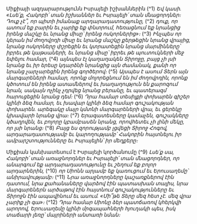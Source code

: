 
Միքիայի ազդարարությունն Իսրայելի իշխաններին
(^1) _Եվ կասի.
«Լսե՛ք, Հակոբի՛ տան իշխաններ եւ Իսրայելի՛ տան մնացորդներ։
Դուք չէ՞, որ պիտի իմանաք արդարադատությունը,_
(^2) _դուք, որ ատում եք բարին եւ չարիք եք փնտրում,
հեռացնում եք նրանցից իրենց մաշկը
եւ նրանց միսը՝ իրենց ոսկորներից»։_
(^3) _Ինչպես որ կերան իմ ժողովրդի միսը
եւ նրանց մաշկը քերթեցին նրանց վրայից,
նրանց ոսկորները փշրեցին
եւ կտրատեցին նրանց մարմինները՝
իբրեւ թե կաթսաների,
եւ նրանց միսը՝ իբրեւ թե պուտուկների մեջ եփելու համար,_
(^4) _այնպես էլ կաղաղակեն Տիրոջը,
բայց չի լսի նրանց
եւ իր երեսը կդարձնի նրանցից այն ժամանակ,
քանի որ նրանց չարչարեցին իրենց գործերով։_
(^5) _Այսպես է ասում Տերն այն մարգարեների համար,
որոնք մոլորեցնում են իմ ժողովրդին,
որոնք կծոտում են իրենց ատամներով
եւ խաղաղություն են քարոզում նրան,
սակայն ոչինչ չդրվեց նրանց բերանը,
եւ պատերազմ հարուցեցին նրանց դեմ։_
(^6) _Դրա համար տեսիլքի փոխարեն գիշեր կլինի ձեզ համար,
եւ խավար կլինի ձեզ համար գուշակության փոխարեն.
արեգակը մայր կմտնի մարգարեների վրա,
եւ ցերեկը կխավարի նրանց վրա։_
(^7) _Երազատեսները կամաչեն, գուշակները կծաղրվեն,
եւ բոլորը կբամբասեն նրանց,
որովհետեւ չի լինի մեկը, որ լսի նրանց։_
(^8) _Բայց ես զորությամբ լցվեցի Տիրոջ Հոգով,
արդարադատությամբ եւ կարողությամբ՝
Հակոբին հայտնելու իր ամբարշտությունները եւ Իսրայելին՝ իր մեղքերը։_


Միքիան կանխատեսում է Իսրայելի կործանումը
(^9) _Լսե՛ք սա, Հակոբի՛ տան առաջնորդներ
եւ Իսրայելի՛ տան մնացորդներ,
որ անարգում եք արդարադատությունը
եւ շեղում եք բոլոր արդարներին,_
(^10) _որ Սիոնն արյամբ եք կառուցում
եւ Երուսաղեմը՝ անիրավությամբ։_
(^11) _Նրա առաջնորդները կաշառքներով էին դատում,
նրա քահանաները վարձով էին պատասխան տալիս,
նրա մարգարեներն արծաթով էին հայտնում գուշակությունները
եւ Տիրոջն էին ապավինում եւ ասում.
«Մի՞թե Տերը մեզ հետ չէ. մեզ վրա չարիք չի գա»։_
(^12) _Դրա համար Սիոնը ձեր պատճառով կհերկվի արորով,
Երուսաղեմը կլինի մրգապահների հյուղակի պես,
իսկ տաճարի լեռը՝ մայրիների անտառի նման։_
